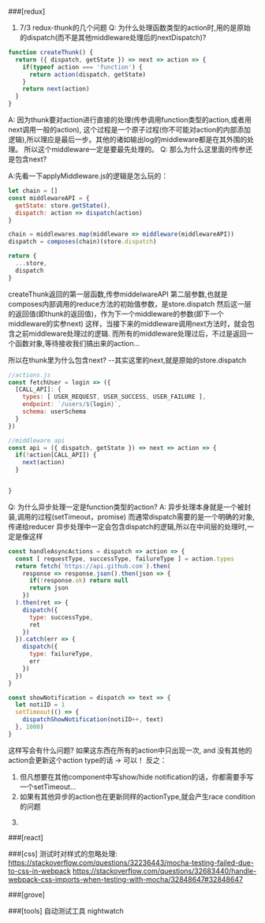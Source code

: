 ###[redux]
1. 7/3 redux-thunk的几个问题
Q: 为什么处理函数类型的action时,用的是原始的dispatch(而不是其他middleware处理后的nextDispatch)?
```js
function createThunk() {
  return ({ dispatch, getState }) => next => action => {
    if(typeof action === 'function') {
      return action(dispatch, getState)
    }
    return next(action)
  }
}
```
A: 因为thunk要对action进行直接的处理(传参调用function类型的action,或者用next调用一般的action),
这个过程是一个原子过程(你不可能对action的内部添加逻辑),所以理应是最后一步。其他的诸如输出log的middleware都是在其外围的处理。
所以这个middleware一定是要最先处理的。
Q: 那么为什么这里面的传参还是包含next?

A:先看一下applyMiddleware.js的逻辑是怎么玩的：
```js
let chain = []
const middlewareAPI = {
  getState: store.getState(),
  dispatch: action => dispatch(action)
}

chain = middlewares.map(middleware => middleware(middlewareAPI))
dispatch = composes(chain)(store.dispatch)

return {
  ...store,
  dispatch
}
```
createThunk返回的第一层函数,传参middelwareAPI
第二层参数,也就是composes内部调用的reduce方法的初始值参数，是store.dispatch
然后这一层的返回值(即thunk的返回值)，作为下一个middleware的参数(即下一个middleware的实参next)
这样，当接下来的middleware调用next方法时，就会包含之前middleware处理过的逻辑.
而所有的middleware处理过后，不过是返回一个函数对象,等待接收我们搞出来的action...

所以在thunk里为什么包含next? --其实这里的next,就是原始的store.dispatch

```js
//actions.js
const fetchUser = login => ({
  [CALL_API]: {
    types: [ USER_REQUEST, USER_SUCCESS, USER_FAILURE ],
    endpoint: `/users/${login}`,
    schema: userSchema
  }
})

//middleware api
const api = ({ dispatch, getState }) => next => action => {
  if(!action[CALL_API]) {
    next(action)
  }


}
```

Q: 为什么异步处理一定是function类型的action?
A: 异步处理本身就是一个被封装,调用的过程(setTimeout，promise)
而通常dispatch需要的是一个明确的对象,传递给reducer
异步处理中一定会包含dispatch的逻辑,所以在中间层的处理时,一定是像这样
```js
const handleAsyncActions = dispatch => action => {
  const [ requestType, successType, failureType ] = action.types
  return fetch(`https://api.github.com`).then(
    response => response.json().then(json => {
      if(!response.ok) return null
      return json
    })
  ).then(ret => {
    dispatch({
      type: successType,
      ret
    })
  }).catch(err => {
    dispatch({
      type: failureType,
      err
    })
  })
}

const showNotification = dispatch => text => {
  let notiID = 1
  setTimeout(() => {
    dispatchShowNotification(notiID++, text)
  }, 1000)
}
```
这样写会有什么问题?
如果这东西在所有的action中只出现一次, and 没有其他的action会更新这个action type的话 -> 可以！
反之：
1) 但凡想要在其他component中写show/hide notification的话，你都需要手写一个setTimeout...
2) 如果有其他异步的action也在更新同样的actionType,就会产生race condition的问题
3.
###[react]

###[css]
测试时对样式的忽略处理:
https://stackoverflow.com/questions/32236443/mocha-testing-failed-due-to-css-in-webpack
https://stackoverflow.com/questions/32683440/handle-webpack-css-imports-when-testing-with-mocha/32848647#32848647

###[grove]


###[tools]
自动测试工具 nightwatch

